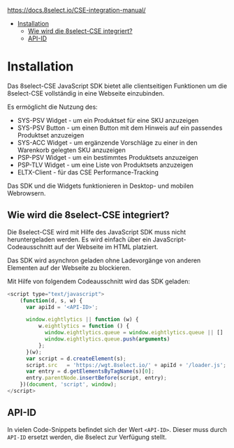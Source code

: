<!-- START doctoc generated TOC please keep comment here to allow auto update -->
<!-- DON'T EDIT THIS SECTION, INSTEAD RE-RUN doctoc TO UPDATE -->
https://docs.8select.io/CSE-integration-manual/

- [Installation](#installation)
  - [Wie wird die 8select-CSE integriert?](#wie-wird-die-8select-cse-integriert)
  - [API-ID](#api-id)

<!-- END doctoc generated TOC please keep comment here to allow auto update -->

# Installation

Das 8select-CSE JavaScript SDK bietet alle clientseitigen Funktionen um die 8select-CSE vollständig in eine Webseite einzubinden.

Es ermöglicht die Nutzung des:

- SYS-PSV Widget - um ein Produktset für eine SKU anzuzeigen
- SYS-PSV Button - um einen Button mit dem Hinweis auf ein passendes Produktset anzuzeigen
- SYS-ACC Widget - um ergänzende Vorschläge zu einer in den Warenkorb gelegten SKU anzuzeigen
- PSP-PSV Widget - um ein bestimmtes Produktsets anzuzeigen
- PSP-TLV Widget - um eine Liste von Produktsets anzuzeigen
- ELTX-Client - für das CSE Performance-Tracking

Das SDK und die Widgets funktionieren in Desktop- und mobilen Webrowsern.

## Wie wird die 8select-CSE integriert?

Die 8select-CSE wird mit Hilfe des JavaScript SDK muss nicht heruntergeladen werden. Es wird einfach über ein JavaScript-Codeausschnitt auf der Webseite im HTML platziert.

Das SDK wird asynchron geladen ohne Ladevorgänge von anderen Elementen auf der Webseite zu blockieren.

Mit Hilfe von folgendem Codeausschnitt wird das SDK geladen:

```javascript
<script type="text/javascript">
    (function(d, s, w) {
      var apiId = '<API-ID>';

      window.eightlytics || function (w) {
          w.eightlytics = function () {
            window.eightlytics.queue = window.eightlytics.queue || []
            window.eightlytics.queue.push(arguments)
          };
      }(w);
      var script = d.createElement(s);
      script.src   = 'https://wgt.8select.io/' + apiId + '/loader.js';
      var entry = d.getElementsByTagName(s)[0];
      entry.parentNode.insertBefore(script, entry);
    })(document, 'script', window);
</script>
```

## API-ID

In vielen Code-Snippets befindet sich der Wert `<API-ID>`. Dieser muss durch `API-ID` ersetzt werden, die 8select zur Verfügung stellt.
